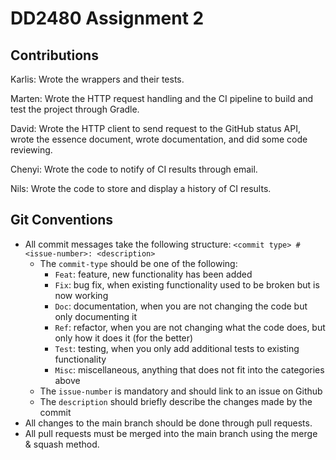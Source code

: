# DD2480 Assignment 2
## Contributions
Karlis: Wrote the wrappers and their tests.

Marten: Wrote the HTTP request handling and the CI pipeline to build and test the project through Gradle. 

David: Wrote the HTTP client to send request to the GitHub status API, wrote the essence document, wrote documentation, and did some code reviewing.

Chenyi: Wrote the code to notify of CI results through email.

Nils: Wrote the code to store and display a history of CI results.

## Git Conventions
- All commit messages take the following structure:
`<commit type> #<issue-number>: <description>`
  - The `commit-type` should be one of the following:
    - `Feat`: feature, new functionality has been added
    - `Fix`: bug fix, when existing functionality used to be broken but is now working
    - `Doc`: documentation, when you are not changing the code but only documenting it
    - `Ref`: refactor, when you are not changing what the code does, but only how it does it (for the better)
    - `Test`: testing, when you only add additional tests to existing functionality
    - `Misc`: miscellaneous, anything that does not fit into the categories above
  - The `issue-number` is mandatory and should link to an issue on Github
  - The `description` should briefly describe the changes made by the commit
- All changes to the main branch should be done through pull requests.
- All pull requests must be merged into the main branch using the merge & squash method.
